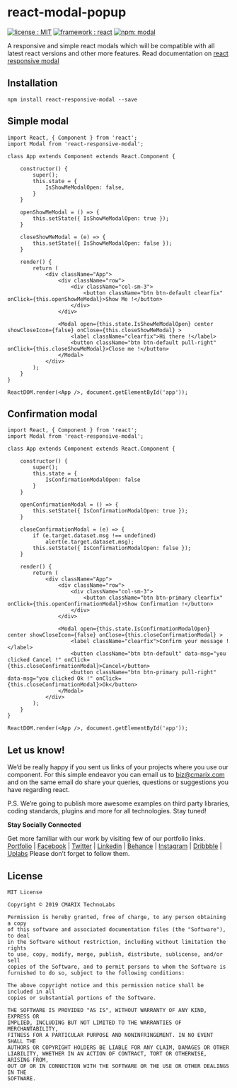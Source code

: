 # react-modal-popup #
<a target="_blank" href="LICENSE.md"><img src="https://img.shields.io/badge/licence-MIT-brightgreen.svg" alt="license : MIT"></a>
<a target="_blank" href="https://www.cmarix.com/react-js-web-development-company.html"><img src="https://img.shields.io/badge/framework-react-blue.svg" alt="framework : react"></a>
<a target="_blank" href="https://www.npmjs.com/package/react-responsive-modal"><img src="https://img.shields.io/badge/npm-modal-orange.svg" alt="npm: modal"></a>

A responsive and simple react modals which will be compatible with all latest react versions and other more features. Read documentation on <a target="_blank" href="https://react-responsive-modal.leopradel.com/">react responsive modal</a>

## Installation ##

    npm install react-responsive-modal --save

## Simple modal ##
	import React, { Component } from 'react';
	import Modal from 'react-responsive-modal';

	class App extends Component extends React.Component {

	    constructor() {
	        super();
	        this.state = {
	            IsShowMeModalOpen: false,            
	        }
	    }

	    openShowMeModal = () => {
	        this.setState({ IsShowMeModalOpen: true });
	    }
	
	    closeShowMeModal = (e) => {
	        this.setState({ IsShowMeModalOpen: false });
	    }
	
	    render() {
	        return (
	            <div className="App">
	                <div className="row">
	                    <div className="col-sm-3">
	                        <button className="btn btn-default clearfix" onClick={this.openShowMeModal}>Show Me !</button>
	                    </div>                    
	                </div>
	
	                <Modal open={this.state.IsShowMeModalOpen} center showCloseIcon={false} onClose={this.closeShowMeModal} >
	                    <label className="clearfix">Hi there !</label>
	                    <button className="btn btn-default pull-right" onClick={this.closeShowMeModal}>Close me !</button>
	                </Modal>
	            </div>
	        );
	    }
	}

	ReactDOM.render(<App />, document.getElementById('app'));

## Confirmation modal ##
	import React, { Component } from 'react';
	import Modal from 'react-responsive-modal';

	class App extends Component extends React.Component {

	    constructor() {
	        super();
	        this.state = {
	            IsConfirmationModalOpen: false
	        }
	    }
	        
	    openConfirmationModal = () => {
	        this.setState({ IsConfirmationModalOpen: true });
	    }
	
	    closeConfirmationModal = (e) => {
	        if (e.target.dataset.msg !== undefined)
	            alert(e.target.dataset.msg);
	        this.setState({ IsConfirmationModalOpen: false });
	    }
	
	    render() {
	        return (
	            <div className="App">
	                <div className="row">
	                    <div className="col-sm-3">
	                        <button className="btn btn-primary clearfix" onClick={this.openConfirmationModal}>Show Confirmation !</button>
	                    </div>                    
	                </div>
	
	                <Modal open={this.state.IsConfirmationModalOpen} center showCloseIcon={false} onClose={this.closeConfirmationModal} >
	                    <label className="clearfix">Confirm your message !</label>
	                    <button className="btn btn-default" data-msg="you clicked Cancel !" onClick={this.closeConfirmationModal}>Cancel</button>
	                    <button className="btn btn-primary pull-right" data-msg="you clicked Ok !" onClick={this.closeConfirmationModal}>Ok</button>
	                </Modal>
	            </div>
	        );
	    }
	}
	
	ReactDOM.render(<App />, document.getElementById('app'));



## Let us know! ##
We’d be really happy if you sent us links of your projects where you use our component.  For this simple endeavor you can email us to [biz@cmarix.com](mailto:biz@cmarix.com "biz@cmarix.com") and on the same email do share your queries, questions or suggestions you have regarding react.

P.S. We’re going to publish more awesome examples on third party libraries, coding standards, plugins and more  for all technologies. Stay tuned!

**Stay Socially Connected**

Get more familiar with our work by visiting few of our portfolio links. 
[Portfolio](https://www.cmarix.com/portfolio.html) | [Facebook](https://www.facebook.com/CMARIXTechnoLabs/) | [Twitter](https://twitter.com/CMARIXTechLabs) | [Linkedin](https://www.linkedin.com/company/cmarix-technolabs-pvt-ltd-) | [Behance](https://www.behance.net/CMARIXTechnoLabs/) | [Instagram](https://instagram.com/cmarixtechnolabs/) | [Dribbble](https://dribbble.com/CMARIXTechnoLabs) | [Uplabs](https://www.uplabs.com/cmarixtechnolabs)
Please don’t forget to follow them.

## License ##

	MIT License
	
	Copyright © 2019 CMARIX TechnoLabs
	
	Permission is hereby granted, free of charge, to any person obtaining a copy
	of this software and associated documentation files (the "Software"), to deal
	in the Software without restriction, including without limitation the rights
	to use, copy, modify, merge, publish, distribute, sublicense, and/or sell
	copies of the Software, and to permit persons to whom the Software is
	furnished to do so, subject to the following conditions:
	
	The above copyright notice and this permission notice shall be included in all
	copies or substantial portions of the Software.
	
	THE SOFTWARE IS PROVIDED "AS IS", WITHOUT WARRANTY OF ANY KIND, EXPRESS OR
	IMPLIED, INCLUDING BUT NOT LIMITED TO THE WARRANTIES OF MERCHANTABILITY,
	FITNESS FOR A PARTICULAR PURPOSE AND NONINFRINGEMENT. IN NO EVENT SHALL THE
	AUTHORS OR COPYRIGHT HOLDERS BE LIABLE FOR ANY CLAIM, DAMAGES OR OTHER
	LIABILITY, WHETHER IN AN ACTION OF CONTRACT, TORT OR OTHERWISE, ARISING FROM,
	OUT OF OR IN CONNECTION WITH THE SOFTWARE OR THE USE OR OTHER DEALINGS IN THE
	SOFTWARE.

